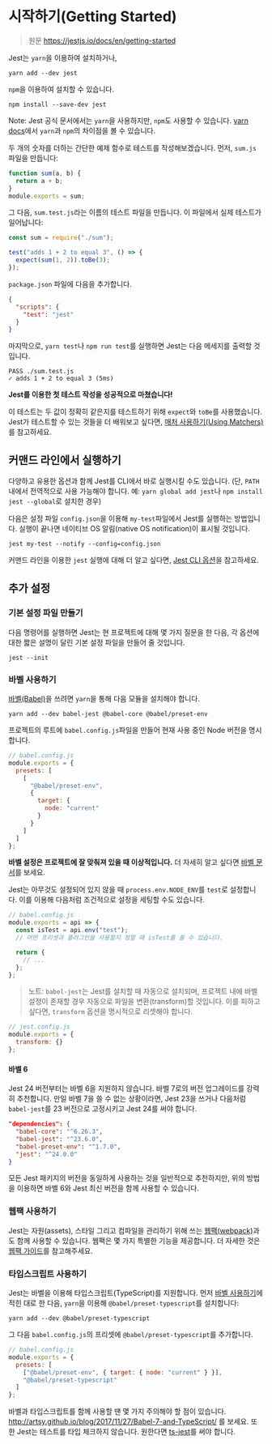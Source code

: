# 시작하기(Getting Started)

> 원문 https://jestjs.io/docs/en/getting-started

Jest는 `yarn`을 이용하여 설치하거나,

```
yarn add --dev jest
```

`npm`을 이용하여 설치할 수 있습니다.

```
npm install --save-dev jest
```

Note: Jest 공식 문서에서는 `yarn`을 사용하지만, `npm`도 사용할 수 있습니다. [yarn docs](https://yarnpkg.com/en/docs/migrating-from-npm#toc-cli-commands-comparison)에서 `yarn`과 `npm`의 차이점을 볼 수 있습니다.

두 개의 숫자를 더하는 간단한 예제 함수로 테스트를 작성해보겠습니다. 먼저, `sum.js` 파일을 만듭니다:

```javascript
function sum(a, b) {
  return a + b;
}
module.exports = sum;
```

그 다음, `sum.test.js`라는 이름의 테스트 파일을 만듭니다. 이 파일에서 실제 테스트가 일어납니다:

```js
const sum = require("./sum");

test("adds 1 + 2 to equal 3", () => {
  expect(sum(1, 2)).toBe(3);
});
```

`package.json` 파일에 다음을 추가합니다.

```json
{
  "scripts": {
    "test": "jest"
  }
}
```

마지막으로, `yarn test`나 `npm run test`를 실행하면 Jest는 다음 메세지를 출력할 것입니다.

```
PASS ./sum.test.js
✓ adds 1 + 2 to equal 3 (5ms)
```

**Jest를 이용한 첫 테스트 작성을 성공적으로 마쳤습니다!**

이 테스트는 두 값이 정확히 같은지를 테스트하기 위해 `expect`와 `toBe`를 사용했습니다. Jest가 테스트할 수 있는 것들을 더 배워보고 싶다면, [매처 사용하기(Using Matchers)](https://jestjs.io/docs/en/using-matchers)를 참고하세요.

## 커맨드 라인에서 실행하기

다양하고 유용한 옵션과 함께 Jest를 CLI에서 바로 실행시킬 수도 있습니다. (단, `PATH` 내에서 전역적으로 사용 가능해야 합니다. 예: `yarn global add jest`나 `npm install jest --global`로 설치한 경우)

다음은 설정 파일 `config.json`을 이용해 `my-test`파일에서 Jest를 실행하는 방법입니다. 실행이 끝나면 네이티브 OS 알림(native OS notification)이 표시될 것입니다.

```
jest my-test --notify --config=config.json
```

커맨드 라인을 이용한 `jest` 실행에 대해 더 알고 싶다면, [Jest CLI 옵션](https://jestjs.io/docs/en/cli)을 참고하세요.

## 추가 설정

### 기본 설정 파일 만들기

다음 명령어를 실행하면 Jest는 현 프로젝트에 대해 몇 가지 질문을 한 다음, 각 옵션에 대한 짧은 설명이 달린 기본 설정 파일을 만들어 줄 것입니다.

```
jest --init
```

### 바벨 사용하기

[바벨(Babel)](https://jestjs.io/docs/en/cli)을 쓰려면 `yarn`을 통해 다음 모듈을 설치해야 합니다.

```
yarn add --dev babel-jest @babel-core @babel/preset-env
```

프로젝트의 루트에 `babel.config.js`파일을 만들어 현재 사용 중인 Node 버전을 명시합니다.

```js
// babel.config.js
module.exports = {
  presets: [
    [
      "@babel/preset-env",
      {
        target: {
          node: "current"
        }
      }
    ]
  ]
};
```

**바벨 설정은 프로젝트에 잘 맞춰져 있을 때 이상적입니다.** 더 자세히 알고 싶다면 [바벨 문서](https://babeljs.io/docs/en/)를 보세요.

Jest는 아무것도 설정되어 있지 않을 때 `process.env.NODE_ENV`를 `test`로 설정합니다. 이를 이용해 다음처럼 조건적으로 설정을 세팅할 수도 있습니다.

```js
// babel.config.js
module.exports = api => {
  const isTest = api.env("test");
  // 어떤 프리셋과 플러그인을 사용할지 정할 때 isTest를 쓸 수 있습니다.

  return {
    // ...
  };
};
```

> 노트: `babel-jest`는 Jest를 설치할 때 자동으로 설치되며, 프로젝트 내에 바벨 설정이 존재할 경우 자동으로 파일을 변환(transform)할 것입니다. 이를 피하고 싶다면, `transform` 옵션을 명시적으로 리셋해야 합니다.

```js
// jest.config.js
module.exports = {
  transform: {}
};
```

#### 바벨 6

Jest 24 버전부터는 바벨 6을 지원하지 않습니다. 바벨 7로의 버전 업그레이드를 강력히 추천합니다. 만일 바벨 7을 쓸 수 없는 상황이라면, Jest 23을 쓰거나 다음처럼 `babel-jest`를 23 버전으로 고정시키고 Jest 24를 써야 합니다.

```json
"dependencies": {
  "babel-core": "^6.26.3",
  "babel-jest": "^23.6.0",
  "babel-preset-env": "^1.7.0",
  "jest": "^24.0.0"
}
```

모든 Jest 패키지의 버전을 동일하게 사용하는 것을 일반적으로 추천하지만, 위의 방법을 이용하면 바벨 6와 Jest 최신 버전을 함께 사용할 수 있습니다.

### 웹팩 사용하기

Jest는 자원(assets), 스타일 그리고 컴파일을 관리하기 위해 쓰는 [웹팩(webpack)](https://webpack.github.io/)과도 함께 사용할 수 있습니다. 웹팩은 몇 가지 특별한 기능을 제공합니다. 더 자세한 것은 [웹팩 가이드](https://jestjs.io/docs/en/webpack)를 참고해주세요.

### 타입스크립트 사용하기

Jest는 바벨을 이용해 타입스크립트(TypeScript)를 지원합니다. 먼저 [바벨 사용하기](#바벨-사용하기)에 적힌 대로 한 다음, `yarn`을 이용해 `@babel/preset-typescript`를 설치합니다:

```
yarn add --dev @babel/preset-typescript
```

그 다음 `babel.config.js`의 프리셋에 `@babel/preset-typescript`를 추가합니다.

```js
// babel.config.js
module.exports = {
  presets: [
    ["@babel/preset-env", { target: { node: "current" } }],
    "@babel/preset-typescript"
  ]
};
```

바벨과 타입스크립트를 함께 사용할 땐 몇 가지 주의해야 할 점이 있습니다. http://artsy.github.io/blog/2017/11/27/Babel-7-and-TypeScript/ 를 보세요.
또한 Jest는 테스트를 타입 체크하지 않습니다. 원한다면 [ts-jest](https://github.com/kulshekhar/ts-jest)를 써야 합니다.

